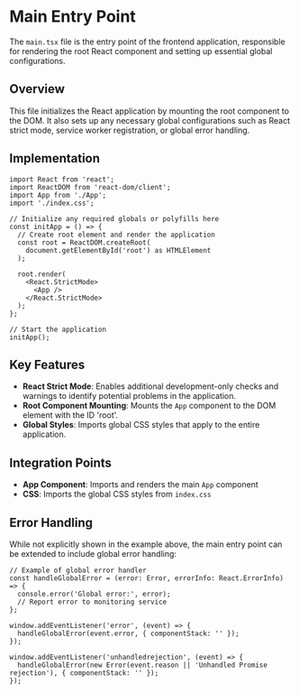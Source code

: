 # Main Entry Point

The `main.tsx` file is the entry point of the frontend application, responsible for rendering the root React component and setting up essential global configurations.

## Overview

This file initializes the React application by mounting the root component to the DOM. It also sets up any necessary global configurations such as React strict mode, service worker registration, or global error handling.

## Implementation

```tsx
import React from 'react';
import ReactDOM from 'react-dom/client';
import App from './App';
import './index.css';

// Initialize any required globals or polyfills here
const initApp = () => {
  // Create root element and render the application
  const root = ReactDOM.createRoot(
    document.getElementById('root') as HTMLElement
  );
  
  root.render(
    <React.StrictMode>
      <App />
    </React.StrictMode>
  );
};

// Start the application
initApp();
```

## Key Features

- **React Strict Mode**: Enables additional development-only checks and warnings to identify potential problems in the application.
- **Root Component Mounting**: Mounts the `App` component to the DOM element with the ID 'root'.
- **Global Styles**: Imports global CSS styles that apply to the entire application.

## Integration Points

- **App Component**: Imports and renders the main `App` component
- **CSS**: Imports the global CSS styles from `index.css`

## Error Handling

While not explicitly shown in the example above, the main entry point can be extended to include global error handling:

```tsx
// Example of global error handler
const handleGlobalError = (error: Error, errorInfo: React.ErrorInfo) => {
  console.error('Global error:', error);
  // Report error to monitoring service
};

window.addEventListener('error', (event) => {
  handleGlobalError(event.error, { componentStack: '' });
});

window.addEventListener('unhandledrejection', (event) => {
  handleGlobalError(new Error(event.reason || 'Unhandled Promise rejection'), { componentStack: '' });
});
``` 